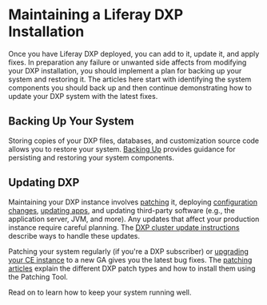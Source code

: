 # Maintaining a Liferay DXP Installation

Once you have Liferay DXP deployed, you can add to it, update it, and apply fixes. In preparation any failure or unwanted side affects from modifying your DXP installation, you should implement a plan for backing up your system and restoring it. The articles here start with identifying the system components you should back up and then continue demonstrating how to update your DXP system with the latest fixes. 

## Backing Up Your System

Storing copies of your DXP files, databases, and customization source code allows you to restore your system. [Backing Up](./02-backing-up.md) provides guidance for persisting and restoring your system components. 

## Updating DXP 

Maintaining your DXP instance involves [patching](./03-patching-liferay-dxp.md) it, deploying [configuration changes](https://help.liferay.com/hc/en-us/articles/360029131651-Understanding-System-Configuration-Files), [updating apps](https://help.liferay.com/hc/en-us/articles/360029134911-Managing-and-Configuring-Apps), and updating third-party software (e.g., the application server, JVM, and more). Any updates that affect your production instance require careful planning. The [DXP cluster update instructions](../10-maintaining-clusters/01-maintaining-clustered-installations.md) describe ways to handle these updates.

Patching your system regularly (if you're a DXP subscriber) or [upgrading your CE instance](./upgrading-to-liferay-dxp-7-2.md) to a new GA gives you the latest bug fixes. The [patching articles](./03-patching-liferay-dxp.md) explain the different DXP patch types and how to install them using the Patching Tool. 

Read on to learn how to keep your system running well. 
